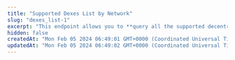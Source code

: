 ```yaml
---
title: "Supported Dexes List by Network"
slug: "dexes_list-1"
excerpt: "This endpoint allows you to **query all the supported decentralized exchanges (dexes) based on the provided network on GeckoTerminal**"
hidden: false
createdAt: "Mon Feb 05 2024 06:49:01 GMT+0000 (Coordinated Universal Time)"
updatedAt: "Mon Feb 05 2024 06:49:02 GMT+0000 (Coordinated Universal Time)"
---
```

